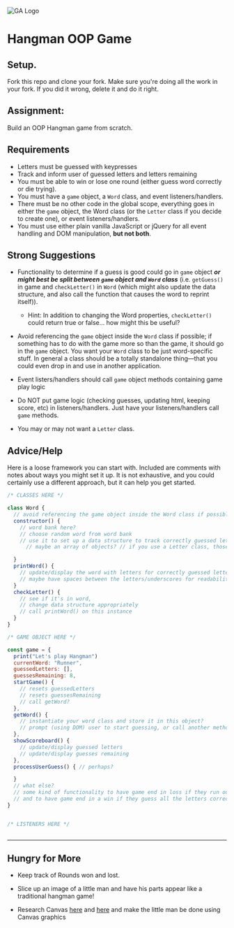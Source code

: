 ![GA Logo](https://ga-dash.s3.amazonaws.com/production/assets/logo-9f88ae6c9c3871690e33280fcf557f33.png)

# Hangman OOP Game

## Setup.

Fork this repo and clone your fork. Make sure you're doing all the work in your fork. If you did it wrong, delete it and do it right.

## Assignment:

Build an OOP Hangman game from scratch.

## Requirements

* Letters must be guessed with keypresses
* Track and inform user of guessed letters and letters remaining
* You must be able to win or lose one round (either guess word correctly or die trying).
* You must have a `game` object, a `Word` class, and event listeners/handlers.
* There must be no other code in the global scope, everything goes in either the `game` object, the Word class (or the `Letter` class if you decide to create one), or event listeners/handlers.
* You must use either plain vanilla JavaScript or jQuery for all event handling and DOM manipulation, **but not both**.

## Strong Suggestions

* Functionality to determine if a guess is good could go in `game` object ***or might best be split between `game` object and `Word` class*** (i.e. `getGuess()` in game and `checkLetter()` in `Word` (which might also update the data structure, and also call the function that causes the word to reprint itself)).
    * Hint: In addition to changing the Word properties, `checkLetter()` could return true or false... how might this be useful?

* Avoid referencing the `game` object inside the `Word` class if possible; if something has to do with the game more so than the game, it should go in the `game` object. You want your `Word` class to be just word-specific stuff. In general a class should be a totally standalone thing—that you could even drop in and use in another application.

* Event listers/handlers should call `game` object methods containing game play logic

* Do NOT put game logic (checking guesses, updating html, keeping score, etc) in listeners/handlers. Just have your listeners/handlers call `game` methods.

* You may or may not want a `Letter` class.

## Advice/Help

Here is a loose framework you can start with. Included are comments with notes about ways you might set it up. It is not exhaustive, and you could certainly use a different approach, but it can help you get started.

```javascript
/* CLASSES HERE */

class Word {
  // avoid referencing the game object inside the Word class if possible
  constructor() {
    // word bank here?
    // choose random word from word bank
    // use it to set up a data structure to track correctly guessed letters
      // maybe an array of objects? // if you use a Letter class, those objects could be instances of that class

  }
  printWord() {
    // update/display the word with letters for correctly guessed letters and underscores for unguessed letters
    // maybe have spaces between the letters/underscores for readability?
  }
  checkLetter() {
    // see if it's in word,
    // change data structure appropriately
    // call printWord() on this instance
  }
}

/* GAME OBJECT HERE */

const game = {
  print("Let's play Hangman")
  currentWord: "Runner",
  guessedLetters: [],
  guessesRemaining: 8,
  startGame() {
    // resets guessedLetters
    // resets guessesRemaining
    // call getWord?
  },
  getWord() {
    // instantiate your word class and store it in this object?
    // prompt (using DOM) user to start guessing, or call another method that does this
  },
  showScoreboard() {
    // update/display guessed letters
    // update/display guesses remaining
  },
  processUserGuess() { // perhaps?  

  }
  // what else?
  // some kind of functionality to have game end in loss if they run out of guesses?
  // and to have game end in a win if they guess all the letters correctly?
}


/* LISTENERS HERE */



```

---

## Hungry for More

* Keep track of Rounds won and lost.

* Slice up an image of a little man and have his parts appear like a traditional hangman game!

* Research Canvas [here](https://developer.mozilla.org/en-US/docs/Web/API/Canvas_API) and [here](https://developer.mozilla.org/en-US/docs/Web/API/Canvas_API/Tutorial) and make the little man be done using Canvas graphics
